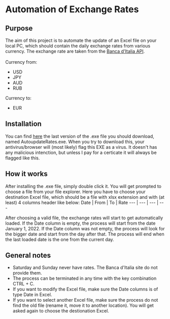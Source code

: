 # Automation of Exchange Rates

## Purpose
The aim of this project is to automate the update of an Excel file on your local PC, which should contain the daily exchange rates from various currency. The exchange rate are taken from the [Banca d'Italia API](https://www.bancaditalia.it/compiti/operazioni-cambi/cambi/index.html).
 <br />  <br />
 Currency from: 
- USD
- JPY
- AUD
- RUB

Currency to:
- EUR

## Installation
You can find [here](https://github.com/Brosssh/ExchangeRates/releases) the last version of the .exe file you should download, named AutoupdateRates.exe. When you try to download this, your antivirus/browser will (most likely) flag this EXE as a virus. It doesn't has any malicious intenction, but unless I pay for a certicate it will always be flagged like this.

## How it works
After installing the .exe file, simply double click it. You will get prompted to choose a file from your file explorer. Here you have to choose your destination Excel file, which should be a file with xlsx extension and with (at least) 4 columns header like below: 
Date | From | To | Rate
--- | --- | --- | --- 

After choosing a valid file, the exchange rates will start to get automatically loaded. If the Date column is empty, the process will start from the date January 1, 2022. If the Date column was not empty, the process will look for the bigger date and start from the day after that. The process will end when the last loaded date is the one from the current day. 

## General notes
- Saturday and Sunday never have rates. The Banca d'Italia site do not provide them.
- The process can be terminated in any time with the key combination CTRL + C.
- If you want to modify the Excel file, make sure the Date columns is of type Date in Excel.
- If you want to select another Excel file, make sure the process do not find the old file (rename it, move it to another location). You will get asked again to choose the destionation Excel.
